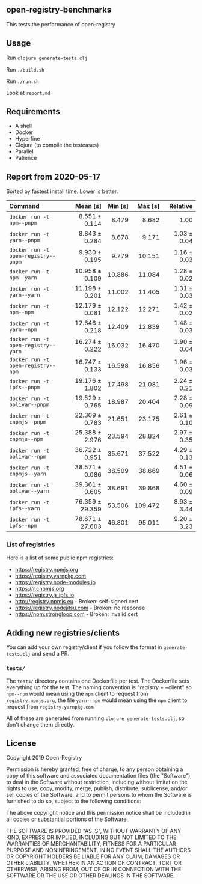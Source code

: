 ## open-registry-benchmarks

This tests the performance of open-registry

## Usage

Run `clojure generate-tests.clj`

Run `./build.sh`

Run `./run.sh`

Look at `report.md`

## Requirements

- A shell
- Docker
- Hyperfine
- Clojure (to compile the testcases)
- Parallel
- Patience

<!-- REPORT -->
## Report from 2020-05-17

Sorted by fastest install time. Lower is better.


| Command | Mean [s] | Min [s] | Max [s] | Relative |
|:---|---:|---:|---:|---:|
| `docker run -t npm--pnpm` | 8.551 ± 0.114 | 8.479 | 8.682 | 1.00 |
| `docker run -t yarn--pnpm` | 8.843 ± 0.284 | 8.678 | 9.171 | 1.03 ± 0.04 |
| `docker run -t open-registry--pnpm` | 9.930 ± 0.195 | 9.779 | 10.151 | 1.16 ± 0.03 |
| `docker run -t npm--yarn` | 10.958 ± 0.109 | 10.886 | 11.084 | 1.28 ± 0.02 |
| `docker run -t yarn--yarn` | 11.198 ± 0.201 | 11.002 | 11.405 | 1.31 ± 0.03 |
| `docker run -t npm--npm` | 12.179 ± 0.081 | 12.122 | 12.271 | 1.42 ± 0.02 |
| `docker run -t yarn--npm` | 12.646 ± 0.218 | 12.409 | 12.839 | 1.48 ± 0.03 |
| `docker run -t open-registry--yarn` | 16.274 ± 0.222 | 16.032 | 16.470 | 1.90 ± 0.04 |
| `docker run -t open-registry--npm` | 16.747 ± 0.133 | 16.598 | 16.856 | 1.96 ± 0.03 |
| `docker run -t ipfs--pnpm` | 19.176 ± 1.802 | 17.498 | 21.081 | 2.24 ± 0.21 |
| `docker run -t bolivar--pnpm` | 19.529 ± 0.765 | 18.987 | 20.404 | 2.28 ± 0.09 |
| `docker run -t cnpmjs--pnpm` | 22.309 ± 0.783 | 21.651 | 23.175 | 2.61 ± 0.10 |
| `docker run -t cnpmjs--npm` | 25.388 ± 2.976 | 23.594 | 28.824 | 2.97 ± 0.35 |
| `docker run -t bolivar--npm` | 36.722 ± 0.951 | 35.671 | 37.522 | 4.29 ± 0.13 |
| `docker run -t cnpmjs--yarn` | 38.571 ± 0.086 | 38.509 | 38.669 | 4.51 ± 0.06 |
| `docker run -t bolivar--yarn` | 39.361 ± 0.605 | 38.691 | 39.868 | 4.60 ± 0.09 |
| `docker run -t ipfs--yarn` | 76.359 ± 29.359 | 53.506 | 109.472 | 8.93 ± 3.44 |
| `docker run -t ipfs--npm` | 78.671 ± 27.603 | 46.801 | 95.011 | 9.20 ± 3.23 |
<!-- REPORT_END -->

### List of registries

Here is a list of some public npm registries:

- https://registry.npmjs.org
- https://registry.yarnpkg.com
- https://registry.node-modules.io
- https://r.cnpmjs.org
- https://registry.js.ipfs.io
- http://registry.npmjs.eu - Broken: self-signed cert
- https://registry.nodejitsu.com - Broken: no response
- https://npm.strongloop.com - Broken: invalid cert

## Adding new registries/clients

You can add your own registry/client if you follow the format in
`generate-tests.clj` and send a PR.

### `tests/`

The `tests/` directory contains one Dockerfile per test. The Dockerfile
sets everything up for the test. The naming convention is "$registry--$client"
so `npm--npm` would mean using the `npm` client to request from `registry.npmjs.org`,
the file `yarn--npm` would mean using the `npm` client to request from `registry.yarnpkg.com`

All of these are generated from running `clojure generate-tests.clj`, so don't
change them directly.

## License

Copyright 2019 Open-Registry

Permission is hereby granted, free of charge, to any person obtaining a copy of this software and associated documentation files (the "Software"), to deal in the Software without restriction, including without limitation the rights to use, copy, modify, merge, publish, distribute, sublicense, and/or sell copies of the Software, and to permit persons to whom the Software is furnished to do so, subject to the following conditions:

The above copyright notice and this permission notice shall be included in all copies or substantial portions of the Software.

THE SOFTWARE IS PROVIDED "AS IS", WITHOUT WARRANTY OF ANY KIND, EXPRESS OR IMPLIED, INCLUDING BUT NOT LIMITED TO THE WARRANTIES OF MERCHANTABILITY, FITNESS FOR A PARTICULAR PURPOSE AND NONINFRINGEMENT. IN NO EVENT SHALL THE AUTHORS OR COPYRIGHT HOLDERS BE LIABLE FOR ANY CLAIM, DAMAGES OR OTHER LIABILITY, WHETHER IN AN ACTION OF CONTRACT, TORT OR OTHERWISE, ARISING FROM, OUT OF OR IN CONNECTION WITH THE SOFTWARE OR THE USE OR OTHER DEALINGS IN THE SOFTWARE.
